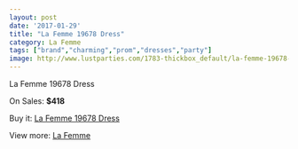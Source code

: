 ```yaml
---
layout: post
date: '2017-01-29'
title: "La Femme 19678 Dress"
category: La Femme
tags: ["brand","charming","prom","dresses","party"]
image: http://www.lustparties.com/1783-thickbox_default/la-femme-19678-dress.jpg
---
```

La Femme 19678 Dress

On Sales: **$418**
<a href="https://www.lustparties.com/en/la-femme/572-la-femme-19678-dress.html"><amp-img layout="responsive" width="600" height="600" src="//www.lustparties.com/1783-thickbox_default/la-femme-19678-dress.jpg" alt="La Femme 19678 Dress 0" /></a>
<a href="https://www.lustparties.com/en/la-femme/572-la-femme-19678-dress.html"><amp-img layout="responsive" width="600" height="600" src="//www.lustparties.com/1784-thickbox_default/la-femme-19678-dress.jpg" alt="La Femme 19678 Dress 1" /></a>
<a href="https://www.lustparties.com/en/la-femme/572-la-femme-19678-dress.html"><amp-img layout="responsive" width="600" height="600" src="//www.lustparties.com/1785-thickbox_default/la-femme-19678-dress.jpg" alt="La Femme 19678 Dress 2" /></a>
<a href="https://www.lustparties.com/en/la-femme/572-la-femme-19678-dress.html"><amp-img layout="responsive" width="600" height="600" src="//www.lustparties.com/1786-thickbox_default/la-femme-19678-dress.jpg" alt="La Femme 19678 Dress 3" /></a>

Buy it: [La Femme 19678 Dress](https://www.lustparties.com/en/la-femme/572-la-femme-19678-dress.html "La Femme 19678 Dress")

View more: [La Femme](https://www.lustparties.com/en/4-la-femme "La Femme")
